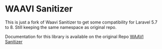 # WAAVI Sanitizer
 This is just a fork of Waavi Sanitizer to get some compatibility for Laravel 5.7 to 8.
 Still keeping the same namespace as original repo.
 
 Documentation for this library is available on the original Repo [WAAVI Sanitizer](https://github.com/waavi/Sanitizer/)
 
